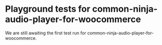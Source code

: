 # Playground tests for common-ninja-audio-player-for-woocommerce
We are still awaiting the first test run for common-ninja-audio-player-for-woocommerce.
